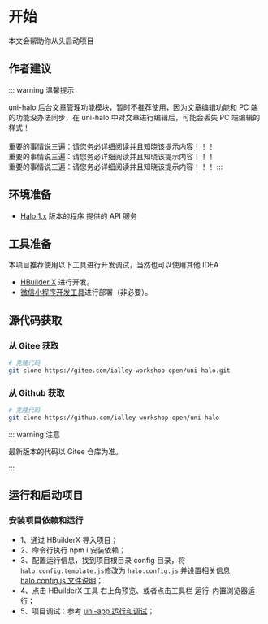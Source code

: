 # 开始

本文会帮助你从头启动项目

## 作者建议

::: warning 温馨提示

uni-halo 后台文章管理功能模块，暂时不推荐使用，因为文章编辑功能和 PC 端的功能没办法同步，在 uni-halo 中对文章进行编辑后，可能会丢失 PC 端编辑的样式！
<br/><br/>
重要的事情说三遍：请您务必详细阅读并且知晓该提示内容！！！
<br/>
重要的事情说三遍：请您务必详细阅读并且知晓该提示内容！！！
<br/>
重要的事情说三遍：请您务必详细阅读并且知晓该提示内容！！！
:::

## 环境准备

- [Halo 1.x](https://halo.run/) 版本的程序 提供的 API 服务

## 工具准备

本项目推荐使用以下工具进行开发调试，当然也可以使用其他 IDEA

- [HBuilder X](https://www.dcloud.io/hbuilderx.html) 进行开发。
- [微信小程序开发工具](https://developers.weixin.qq.com/miniprogram/dev/devtools/download.html)进行部署（非必要）。

## 源代码获取

### 从 Gitee 获取

```bash
# 克隆代码
git clone https://gitee.com/ialley-workshop-open/uni-halo.git
```

### 从 Github 获取

```bash
# 克隆代码
git clone https://github.com/ialley-workshop-open/uni-halo
```

::: warning 注意

最新版本的代码以 Gitee 仓库为准。

:::

## 运行和启动项目

### 安装项目依赖和运行

- 1、通过 HBuilderX 导入项目；
- 2、命令行执行 npm i 安装依赖；
- 3、配置运行信息，找到项目根目录 config 目录，将`halo.config.template.js`修改为 `halo.config.js` 并设置相关信息 [halo.config.js 文件说明](./settings.md)；
- 4、点击 HBuilderX 工具 右上角预览、或者点击工具栏 运行-内置浏览器运行；
- 5、项目调试：参考 [uni-app 运行和调试](https://uniapp.dcloud.net.cn/tutorial/run-and-debug.html)；
